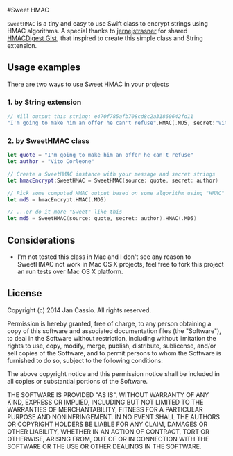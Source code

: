 #Sweet HMAC

`SweetHMAC` is a tiny and easy to use Swift class to encrypt strings using HMAC algorithms.
A special thanks to [jernejstrasner](https://gist.github.com/jernejstrasner) for shared [HMACDigest Gist](https://gist.github.com/jernejstrasner/1d5fa5e2fabda2e729d1), that inspired to create this simple class and String extension.

## Usage examples

There are two ways to use Sweet HMAC in your projects

### 1. by String extension
```swift
// Will output this string: e470f785afb708cd8c2a31860642fd11
"I'm going to make him an offer he can't refuse".HMAC(.MD5, secret:"Vito Corleone")
```
	
### 2. by SweetHMAC class

```swift
let quote = "I'm going to make him an offer he can't refuse"
let author = "Vito Corleone"

// Create a SweetHMAC instance with your message and secret strings
let hmacEncrypt:SweetHMAC = SweetHMAC(source: quote, secret: author)

// Pick some computed HMAC output based on some algorithm using "HMAC" method...
let md5 = hmacEncrypt.HMAC(.MD5)

// ...or do it more "Sweet" like this
let md5 = SweetHMAC(source: quote, secret: author).HMAC(.MD5)
```


## Considerations

* I'm not tested this class in Mac and I don't see any reason to SweetHMAC not work in Mac OS X projects, feel free to fork this project an run tests over Mac OS X platform.


## License

Copyright (c) 2014 Jan Cassio. All rights reserved.

Permission is hereby granted, free of charge, to any person obtaining a copy
of this software and associated documentation files (the "Software"), to deal
in the Software without restriction, including without limitation the rights
to use, copy, modify, merge, publish, distribute, sublicense, and/or sell
copies of the Software, and to permit persons to whom the Software is
furnished to do so, subject to the following conditions:

The above copyright notice and this permission notice shall be included in
all copies or substantial portions of the Software.

THE SOFTWARE IS PROVIDED "AS IS", WITHOUT WARRANTY OF ANY KIND, EXPRESS OR
IMPLIED, INCLUDING BUT NOT LIMITED TO THE WARRANTIES OF MERCHANTABILITY,
FITNESS FOR A PARTICULAR PURPOSE AND NONINFRINGEMENT. IN NO EVENT SHALL THE
AUTHORS OR COPYRIGHT HOLDERS BE LIABLE FOR ANY CLAIM, DAMAGES OR OTHER
LIABILITY, WHETHER IN AN ACTION OF CONTRACT, TORT OR OTHERWISE, ARISING FROM,
OUT OF OR IN CONNECTION WITH THE SOFTWARE OR THE USE OR OTHER DEALINGS IN
THE SOFTWARE.
